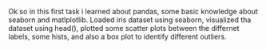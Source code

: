 Ok so in this first task i learned about pandas, some basic knowledge about seaborn and matlplotlib. Loaded iris dataset using seaborn, visualized tha dataset using head(), plotted some scatter plots between the differnet labels, some hists, and also a box plot to identify different outliers.
